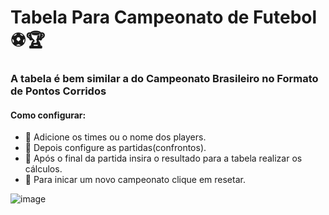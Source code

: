# Tabela Para Campeonato de Futebol ⚽🏆
### A tabela é bem similar a do Campeonato Brasileiro no Formato de Pontos Corridos
#### Como configurar:

- 👥 Adicione os times ou o nome dos players.
- 🥊 Depois configure as partidas(confrontos).
- 🥇 Após o final da partida insira o resultado para a tabela realizar os cálculos.
- 🔄 Para inicar um novo campeonato clique em resetar.
 

![image](https://github.com/Edson-Loiola/tabela_campeonato_futebol_pontos_corridos/assets/58349991/afb48eaa-3cc0-4589-b758-79f16b307fe8)

